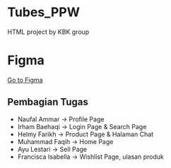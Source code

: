 # Tubes_PPW

HTML project by KBK group

# Figma

[Go to Figma](https://www.figma.com/design/0xB2xGc8tMKSEfF5umo3Bd/UREveryday-(Copy)?node-id=0-1&t=XSjkeIAmImPof7vP-1)

## Pembagian Tugas

- Naufal Ammar -> Profile Page
- Irham Baehaqi -> Login Page & Search Page
- Helmy Farikh -> Product Page & Halaman Chat
- Muhammad Faqih -> Home Page
- Ayu Lestari -> Sell Page
- Francisca Isabella -> Wishlist Page, ulasan produk
